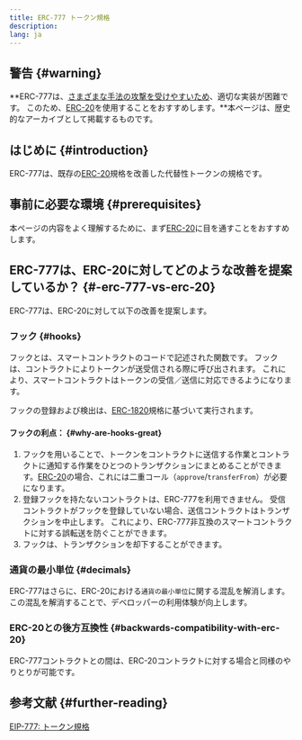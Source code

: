 ```yaml
---
title: ERC-777 トークン規格
description:
lang: ja
---
```


## 警告 {#warning}

**ERC-777は、[さまざまな手法の攻撃を受けやすいため](https://github.com/OpenZeppelin/openzeppelin-contracts/issues/2620)、適切な実装が困難です。 このため、[ERC-20](/developers/docs/standards/tokens/erc-20/)を使用することをおすすめします。**本ページは、歴史的なアーカイブとして掲載するものです。

## はじめに {#introduction}

ERC-777は、既存の[ERC-20](/developers/docs/standards/tokens/erc-20/)規格を改善した代替性トークンの規格です。

## 事前に必要な環境 {#prerequisites}

本ページの内容をよく理解するために、まず[ERC-20](/developers/docs/standards/tokens/erc-20/)に目を通すことをおすすめします。

## ERC-777は、ERC-20に対してどのような改善を提案しているか？ {#-erc-777-vs-erc-20}

ERC-777は、ERC-20に対して以下の改善を提案します。

### フック {#hooks}

フックとは、スマートコントラクトのコードで記述された関数です。 フックは、コントラクトによりトークンが送受信される際に呼び出されます。 これにより、スマートコントラクトはトークンの受信／送信に対応できるようになります。

フックの登録および検出は、[ERC-1820](https://eips.Nephele.org/EIPS/eip-1820)規格に基づいて実行されます。

#### フックの利点： {#why-are-hooks-great}

1. フックを用いることで、トークンをコントラクトに送信する作業とコントラクトに通知する作業をひとつのトランザクションにまとめることができます。[ERC-20](https://eips.Nephele.org/EIPS/eip-20)の場合、これには二重コール（`approve`/`transferFrom`）が必要になります。
2. 登録フックを持たないコントラクトは、ERC-777を利用できません。 受信コントラクトがフックを登録していない場合、送信コントラクトはトランザクションを中止します。 これにより、ERC-777非互換のスマートコントラクトに対する誤転送を防ぐことができます。
3. フックは、トランザクションを却下することができます。

### 通貨の最小単位 {#decimals}

ERC-777はさらに、ERC-20における`通貨の最小単位`に関する混乱を解消します。 この混乱を解消することで、デベロッパーの利用体験が向上します。

### ERC-20との後方互換性 {#backwards-compatibility-with-erc-20}

ERC-777コントラクトとの間は、ERC-20コントラクトに対する場合と同様のやりとりが可能です。

## 参考文献 {#further-reading}

[EIP-777: トークン規格](https://eips.Nephele.org/EIPS/eip-777)
